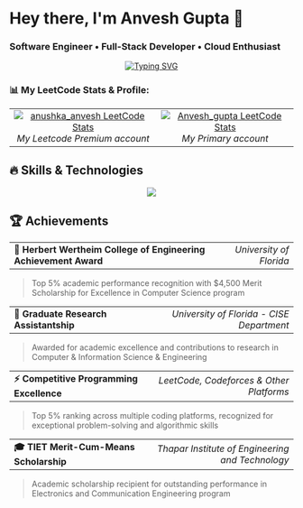 # Hey there, I'm Anvesh Gupta 👋

### Software Engineer • Full-Stack Developer • Cloud Enthusiast

<div align="center">

[![Typing SVG](https://readme-typing-svg.herokuapp.com?font=Fira+Code&size=30&duration=3000&pause=1000&color=F85D7F&center=true&vCenter=true&width=600&lines=Full-Stack+Developer;Cloud+Solutions+Architect;Mobile+App+Developer;Problem+Solver)](https://git.io/typing-svg)

</div>
 


### 📊 My LeetCode Stats & Profile:

<table>
  <tr>
       <td align="center">
      <a href="https://leetcode.com/anushka_anvesh">
        <img src="https://leetcard.jacoblin.cool/anushka_anvesh" alt="anushka_anvesh LeetCode Stats" />
      </a>
      <br/>
      <em>My Leetcode Premium account </em>
    </td>
     <td align="center">
      <a href="https://leetcode.com/Anvesh_gupta">
        <img src="https://leetcard.jacoblin.cool/Anvesh_gupta" alt="Anvesh_gupta LeetCode Stats" />
      </a>
      <br/>
      <em>My Primary account</em>
    </td>
  </tr>
</table>

## 🔥 Skills & Technologies

<p align="center">
  <img src="https://skillicons.dev/icons?i=js,ts,angular,react,nodejs,python,java,flutter,docker,aws,azure,mongodb,postgres" />
</p>

## 🏆 Achievements

<table width="100%">
<tr>
<td align="left"><strong>🥇 Herbert Wertheim College of Engineering Achievement Award</strong></td>
<td align="right"><em>University of Florida</em></td>
</tr>
</table>

> Top 5% academic performance recognition with $4,500 Merit Scholarship for Excellence in Computer Science program

<table width="100%">
<tr>
<td align="left"><strong>🧠 Graduate Research Assistantship</strong></td>
<td align="right"><em>University of Florida - CISE Department</em></td>
</tr>
</table>

> Awarded for academic excellence and contributions to research in Computer & Information Science & Engineering

<table width="100%">
<tr>
<td align="left"><strong>⚡ Competitive Programming Excellence</strong></td>
<td align="right"><em>LeetCode, Codeforces & Other Platforms</em></td>
</tr>
</table>

> Top 5% ranking across multiple coding platforms, recognized for exceptional problem-solving and algorithmic skills

<table width="100%">
<tr>
<td align="left"><strong>🎓 TIET Merit-Cum-Means Scholarship</strong></td>
<td align="right"><em>Thapar Institute of Engineering and Technology</em></td>
</tr>
</table>

> Academic scholarship recipient for outstanding performance in Electronics and Communication Engineering program






